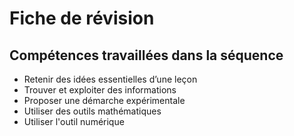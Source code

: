 # Fiche de révision


## Compétences travaillées dans la séquence
- Retenir des idées essentielles d’une leçon
- Trouver et exploiter des informations
- Proposer une démarche expérimentale
- Utiliser des outils mathématiques
- Utiliser l'outil numérique

